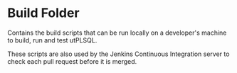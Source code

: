 # Build Folder

 Contains the build scripts that can be run locally on a developer's machine to build, run and test utPLSQL.  

 These scripts are also used by the Jenkins Continuous Integration server to check each pull request before it is merged.


